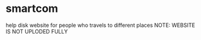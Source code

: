 # smartcom
help disk website for people who travels to different places
NOTE:
WEBSITE IS NOT UPLODED FULLY

